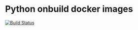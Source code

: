 # Python onbuild docker images
[![Build Status](https://travis-ci.org/nthienan/python-docker.svg?branch=master)](https://travis-ci.org/nthienan/python-docker)